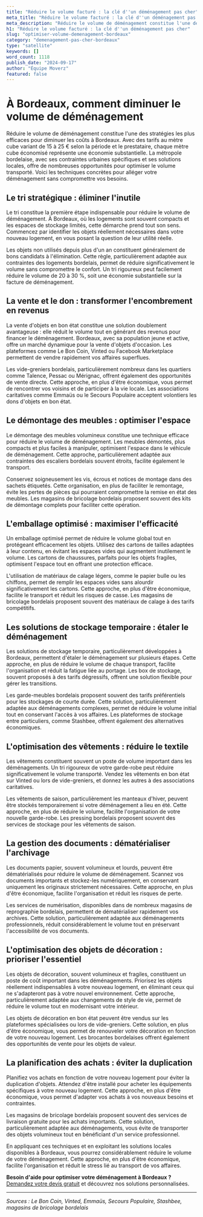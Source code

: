 ```yaml
---
title: "Réduire le volume facturé : la clé d''un déménagement pas cher"
meta_title: "Réduire le volume facturé : la clé d''un déménagement pas cher"
meta_description: "Réduire le volume de déménagement constitue l'une des stratégies les plus efficaces pour diminuer les coûts à Bordeaux. Avec des tarifs au mètre cube ."
h1: "Réduire le volume facturé : la clé d''un déménagement pas cher"
slug: "optimiser-volume-demenagement-bordeaux"
category: "demenagement-pas-cher-bordeaux"
type: "satellite"
keywords: []
word_count: 1118
publish_date: "2024-09-17"
author: "Équipe Moverz"
featured: false
---
```



# À Bordeaux, comment diminuer le volume de déménagement

Réduire le volume de déménagement constitue l'une des stratégies les plus efficaces pour diminuer les coûts à Bordeaux. Avec des tarifs au mètre cube variant de 15 à 25 € selon la période et le prestataire, chaque mètre cube économisé représente une économie substantielle. La métropole bordelaise, avec ses contraintes urbaines spécifiques et ses solutions locales, offre de nombreuses opportunités pour optimiser le volume transporté. Voici les techniques concrètes pour alléger votre déménagement sans compromettre vos besoins.

## Le tri stratégique : éliminer l'inutile

Le tri constitue la première étape indispensable pour réduire le volume de déménagement. À Bordeaux, où les logements sont souvent compacts et les espaces de stockage limités, cette démarche prend tout son sens. Commencez par identifier les objets réellement nécessaires dans votre nouveau logement, en vous posant la question de leur utilité réelle.

Les objets non utilisés depuis plus d'un an constituent généralement de bons candidats à l'élimination. Cette règle, particulièrement adaptée aux contraintes des logements bordelais, permet de réduire significativement le volume sans compromettre le confort. Un tri rigoureux peut facilement réduire le volume de 20 à 30 %, soit une économie substantielle sur la facture de déménagement.

## La vente et le don : transformer l'encombrement en revenus

La vente d'objets en bon état constitue une solution doublement avantageuse : elle réduit le volume tout en générant des revenus pour financer le déménagement. Bordeaux, avec sa population jeune et active, offre un marché dynamique pour la vente d'objets d'occasion. Les plateformes comme Le Bon Coin, Vinted ou Facebook Marketplace permettent de vendre rapidement vos affaires superflues.

Les vide-greniers bordelais, particulièrement nombreux dans les quartiers comme Talence, Pessac ou Mérignac, offrent également des opportunités de vente directe. Cette approche, en plus d'être économique, vous permet de rencontrer vos voisins et de participer à la vie locale. Les associations caritatives comme Emmaüs ou le Secours Populaire acceptent volontiers les dons d'objets en bon état.

## Le démontage des meubles : optimiser l'espace

Le démontage des meubles volumineux constitue une technique efficace pour réduire le volume de déménagement. Les meubles démontés, plus compacts et plus faciles à manipuler, optimisent l'espace dans le véhicule de déménagement. Cette approche, particulièrement adaptée aux contraintes des escaliers bordelais souvent étroits, facilite également le transport.

Conservez soigneusement les vis, écrous et notices de montage dans des sachets étiquetés. Cette organisation, en plus de faciliter le remontage, évite les pertes de pièces qui pourraient compromettre la remise en état des meubles. Les magasins de bricolage bordelais proposent souvent des kits de démontage complets pour faciliter cette opération.

## L'emballage optimisé : maximiser l'efficacité

Un emballage optimisé permet de réduire le volume global tout en protégeant efficacement les objets. Utilisez des cartons de tailles adaptées à leur contenu, en évitant les espaces vides qui augmentent inutilement le volume. Les cartons de chaussures, parfaits pour les objets fragiles, optimisent l'espace tout en offrant une protection efficace.

L'utilisation de matériaux de calage légers, comme le papier bulle ou les chiffons, permet de remplir les espaces vides sans alourdir significativement les cartons. Cette approche, en plus d'être économique, facilite le transport et réduit les risques de casse. Les magasins de bricolage bordelais proposent souvent des matériaux de calage à des tarifs compétitifs.

## Les solutions de stockage temporaire : étaler le déménagement

Les solutions de stockage temporaire, particulièrement développées à Bordeaux, permettent d'étaler le déménagement sur plusieurs étapes. Cette approche, en plus de réduire le volume de chaque transport, facilite l'organisation et réduit la fatigue liée au portage. Les box de stockage, souvent proposés à des tarifs dégressifs, offrent une solution flexible pour gérer les transitions.

Les garde-meubles bordelais proposent souvent des tarifs préférentiels pour les stockages de courte durée. Cette solution, particulièrement adaptée aux déménagements complexes, permet de réduire le volume initial tout en conservant l'accès à vos affaires. Les plateformes de stockage entre particuliers, comme Stashbee, offrent également des alternatives économiques.

## L'optimisation des vêtements : réduire le textile

Les vêtements constituent souvent un poste de volume important dans les déménagements. Un tri rigoureux de votre garde-robe peut réduire significativement le volume transporté. Vendez les vêtements en bon état sur Vinted ou lors de vide-greniers, et donnez les autres à des associations caritatives.

Les vêtements de saison, particulièrement les manteaux d'hiver, peuvent être stockés temporairement si votre déménagement a lieu en été. Cette approche, en plus de réduire le volume, facilite l'organisation de votre nouvelle garde-robe. Les pressing bordelais proposent souvent des services de stockage pour les vêtements de saison.

## La gestion des documents : dématérialiser l'archivage

Les documents papier, souvent volumineux et lourds, peuvent être dématérialisés pour réduire le volume de déménagement. Scannez vos documents importants et stockez-les numériquement, en conservant uniquement les originaux strictement nécessaires. Cette approche, en plus d'être économique, facilite l'organisation et réduit les risques de perte.

Les services de numérisation, disponibles dans de nombreux magasins de reprographie bordelais, permettent de dématérialiser rapidement vos archives. Cette solution, particulièrement adaptée aux déménagements professionnels, réduit considérablement le volume tout en préservant l'accessibilité de vos documents.

## L'optimisation des objets de décoration : prioriser l'essentiel

Les objets de décoration, souvent volumineux et fragiles, constituent un poste de coût important dans les déménagements. Priorisez les objets réellement indispensables à votre nouveau logement, en éliminant ceux qui ne s'adapteront pas à votre nouvel environnement. Cette approche, particulièrement adaptée aux changements de style de vie, permet de réduire le volume tout en modernisant votre intérieur.

Les objets de décoration en bon état peuvent être vendus sur les plateformes spécialisées ou lors de vide-greniers. Cette solution, en plus d'être économique, vous permet de renouveler votre décoration en fonction de votre nouveau logement. Les brocantes bordelaises offrent également des opportunités de vente pour les objets de valeur.

## La planification des achats : éviter la duplication

Planifiez vos achats en fonction de votre nouveau logement pour éviter la duplication d'objets. Attendez d'être installé pour acheter les équipements spécifiques à votre nouveau logement. Cette approche, en plus d'être économique, vous permet d'adapter vos achats à vos nouveaux besoins et contraintes.

Les magasins de bricolage bordelais proposent souvent des services de livraison gratuite pour les achats importants. Cette solution, particulièrement adaptée aux déménagements, vous évite de transporter des objets volumineux tout en bénéficiant d'un service professionnel.

En appliquant ces techniques et en exploitant les solutions locales disponibles à Bordeaux, vous pourrez considérablement réduire le volume de votre déménagement. Cette approche, en plus d'être économique, facilite l'organisation et réduit le stress lié au transport de vos affaires.

**Besoin d'aide pour optimiser votre déménagement à Bordeaux ?** [Demandez votre devis gratuit](https://moverz-bordeaux.fr/devis) et découvrez nos solutions personnalisées.

---

*Sources : Le Bon Coin, Vinted, Emmaüs, Secours Populaire, Stashbee, magasins de bricolage bordelais*
